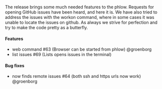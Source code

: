 The release brings some much needed features to the phlow. Requests for opening GitHub issues have been heard, and here it is.
We have also tried to address the issues with the workon command, where in some cases it was unable to locate the issues on github.
As always we strive for perfection and try to make the code pretty as a butterfly.

#### Features
- web command #63 (Browser can be started from phlow) @groenborg
- list issues #69 (Lists opens issues in the terminal)

#### Bug fixes
- now finds remote issues #64 (both ssh and https urls now work) @groenborg